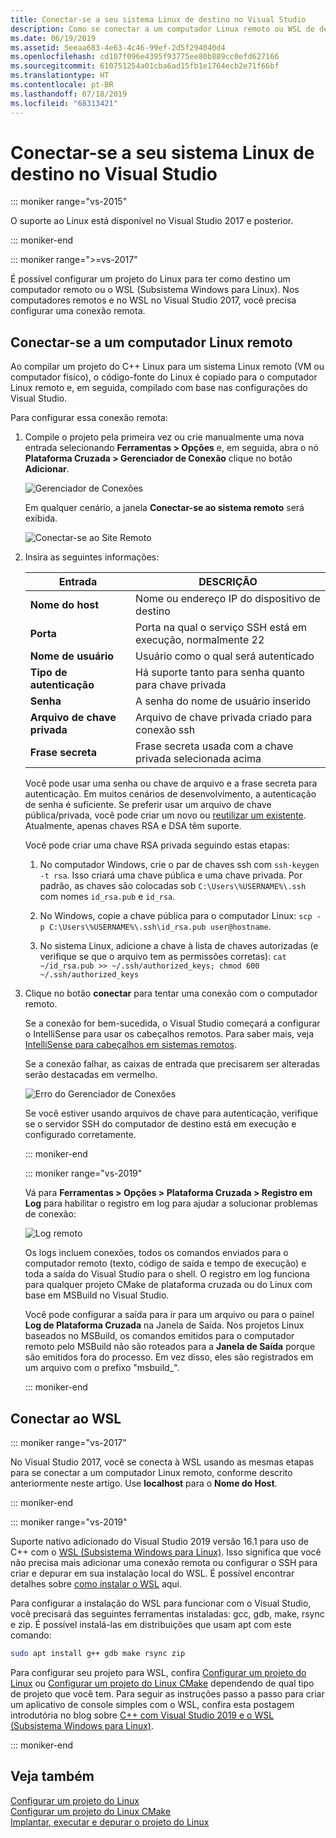 ```yaml
---
title: Conectar-se a seu sistema Linux de destino no Visual Studio
description: Como se conectar a um computador Linux remoto ou WSL de dentro de um projeto do Visual Studio C++.
ms.date: 06/19/2019
ms.assetid: 5eeaa683-4e63-4c46-99ef-2d5f294040d4
ms.openlocfilehash: cd107f096e4395f93775ee80b889cc0efd627166
ms.sourcegitcommit: 610751254a01cba6ad15fb1e1764ecb2e71f66bf
ms.translationtype: HT
ms.contentlocale: pt-BR
ms.lasthandoff: 07/18/2019
ms.locfileid: "68313421"
---
```

# <a name="connect-to-your-target-linux-system-in-visual-studio"></a>Conectar-se a seu sistema Linux de destino no Visual Studio

::: moniker range="vs-2015"

O suporte ao Linux está disponível no Visual Studio 2017 e posterior.

::: moniker-end

::: moniker range=">=vs-2017"

É possível configurar um projeto do Linux para ter como destino um computador remoto ou o WSL (Subsistema Windows para Linux). Nos computadores remotos e no WSL no Visual Studio 2017, você precisa configurar uma conexão remota. 

## <a name="connect-to-a-remote-linux-computer"></a>Conectar-se a um computador Linux remoto

Ao compilar um projeto do C++ Linux para um sistema Linux remoto (VM ou computador físico), o código-fonte do Linux é copiado para o computador Linux remoto e, em seguida, compilado com base nas configurações do Visual Studio.

Para configurar essa conexão remota:

1. Compile o projeto pela primeira vez ou crie manualmente uma nova entrada selecionando **Ferramentas > Opções** e, em seguida, abra o nó **Plataforma Cruzada > Gerenciador de Conexão** clique no botão **Adicionar**.

   ![Gerenciador de Conexões](media/settings_connectionmanager.png)

   Em qualquer cenário, a janela **Conectar-se ao sistema remoto** será exibida.

   ![Conectar-se ao Site Remoto](media/connect.png)

1. Insira as seguintes informações:

   | Entrada | DESCRIÇÃO
   | ----- | ---
   | **Nome do host**           | Nome ou endereço IP do dispositivo de destino
   | **Porta**                | Porta na qual o serviço SSH está em execução, normalmente 22
   | **Nome de usuário**           | Usuário como o qual será autenticado
   | **Tipo de autenticação** | Há suporte tanto para senha quanto para chave privada
   | **Senha**            | A senha do nome de usuário inserido
   | **Arquivo de chave privada**    | Arquivo de chave privada criado para conexão ssh
   | **Frase secreta**          | Frase secreta usada com a chave privada selecionada acima

   Você pode usar uma senha ou chave de arquivo e a frase secreta para autenticação. Em muitos cenários de desenvolvimento, a autenticação de senha é suficiente. Se preferir usar um arquivo de chave pública/privada, você pode criar um novo ou [reutilizar um existente](https://security.stackexchange.com/questions/10203/reusing-private-public-keys). Atualmente, apenas chaves RSA e DSA têm suporte. 
   
   Você pode criar uma chave RSA privada seguindo estas etapas:

    1. No computador Windows, crie o par de chaves ssh com `ssh-keygen -t rsa`. Isso criará uma chave pública e uma chave privada. Por padrão, as chaves são colocadas sob `C:\Users\%USERNAME%\.ssh` com nomes `id_rsa.pub` e `id_rsa`.

    1. No Windows, copie a chave pública para o computador Linux: `scp -p C:\Users\%USERNAME%\.ssh\id_rsa.pub user@hostname`.

    1. No sistema Linux, adicione a chave à lista de chaves autorizadas (e verifique se que o arquivo tem as permissões corretas): `cat ~/id_rsa.pub >> ~/.ssh/authorized_keys; chmod 600 ~/.ssh/authorized_keys`

1. Clique no botão **conectar** para tentar uma conexão com o computador remoto. 

   Se a conexão for bem-sucedida, o Visual Studio começará a configurar o IntelliSense para usar os cabeçalhos remotos. Para saber mais, veja [IntelliSense para cabeçalhos em sistemas remotos](configure-a-linux-project.md#remote_intellisense).

   Se a conexão falhar, as caixas de entrada que precisarem ser alteradas serão destacadas em vermelho.

   ![Erro do Gerenciador de Conexões](media/settings_connectionmanagererror.png)

   Se você estiver usando arquivos de chave para autenticação, verifique se o servidor SSH do computador de destino está em execução e configurado corretamente.

   ::: moniker-end

   ::: moniker range="vs-2019"

   Vá para **Ferramentas > Opções > Plataforma Cruzada > Registro em Log** para habilitar o registro em log para ajudar a solucionar problemas de conexão:

   ![Log remoto](media/remote-logging-vs2019.png)

   Os logs incluem conexões, todos os comandos enviados para o computador remoto (texto, código de saída e tempo de execução) e toda a saída do Visual Studio para o shell. O registro em log funciona para qualquer projeto CMake de plataforma cruzada ou do Linux com base em MSBuild no Visual Studio.

   Você pode configurar a saída para ir para um arquivo ou para o painel **Log de Plataforma Cruzada** na Janela de Saída. Nos projetos Linux baseados no MSBuild, os comandos emitidos para o computador remoto pelo MSBuild não são roteados para a **Janela de Saída** porque são emitidos fora do processo. Em vez disso, eles são registrados em um arquivo com o prefixo "msbuild_".

   ::: moniker-end

## <a name="connect-to-wsl"></a>Conectar ao WSL

::: moniker range="vs-2017"

No Visual Studio 2017, você se conecta à WSL usando as mesmas etapas para se conectar a um computador Linux remoto, conforme descrito anteriormente neste artigo. Use **localhost** para o **Nome do Host**.

::: moniker-end

::: moniker range="vs-2019"

Suporte nativo adicionado do Visual Studio 2019 versão 16.1 para uso de C++ com o [WSL (Subsistema Windows para Linux)](https://docs.microsoft.com/windows/wsl/about).  Isso significa que você não precisa mais adicionar uma conexão remota ou configurar o SSH para criar e depurar em sua instalação local do WSL. É possível encontrar detalhes sobre [como instalar o WSL](https://docs.microsoft.com/windows/wsl/install-win10) aqui.

Para configurar a instalação do WSL para funcionar com o Visual Studio, você precisará das seguintes ferramentas instaladas: gcc, gdb, make, rsync e zip. É possível instalá-las em distribuições que usam apt com este comando: 

```bash
sudo apt install g++ gdb make rsync zip
```

Para configurar seu projeto para WSL, confira [Configurar um projeto do Linux](configure-a-linux-project.md) ou [Configurar um projeto do Linux CMake](cmake-linux-project.md) dependendo de qual tipo de projeto que você tem. Para seguir as instruções passo a passo para criar um aplicativo de console simples com o WSL, confira esta postagem introdutória no blog sobre [C++ com Visual Studio 2019 e o WSL (Subsistema Windows para Linux)](https://devblogs.microsoft.com/cppblog/c-with-visual-studio-2019-and-windows-subsystem-for-linux-wsl/).

::: moniker-end

## <a name="see-also"></a>Veja também

[Configurar um projeto do Linux](configure-a-linux-project.md)<br />
[Configurar um projeto do Linux CMake](cmake-linux-project.md)<br />
[Implantar, executar e depurar o projeto do Linux](deploy-run-and-debug-your-linux-project.md)<br />




